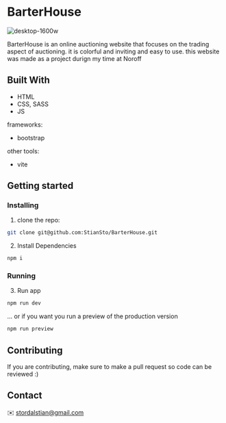 # BarterHouse
![desktop-1600w](https://github.com/StianSto/BarterHouse/assets/95475303/7ecc37e7-e3a2-48db-b30e-38a041bbb6be)

BarterHouse is an online auctioning website that focuses on the trading aspect of auctioning. it is colorful and inviting and easy to use. this website was made as a project durign my time at Noroff

## Built With

- HTML
- CSS, SASS
- JS

frameworks:

- bootstrap

other tools:

- vite

## Getting started

### Installing

1. clone the repo:

```bash
git clone git@github.com:StianSto/BarterHouse.git
```

2. Install Dependencies
```bash
npm i
```
### Running
3. Run app

```bash
npm run dev
```

... or if you want you run a preview of the production version

```bash
npm run preview
```

## Contributing

If you are contributing, make sure to make a pull request so code can be reviewed :)

## Contact

:envelope: stordalstian@gmail.com
